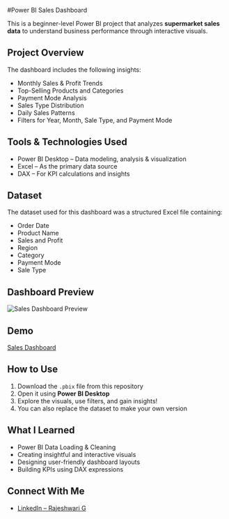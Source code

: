 #Power BI Sales Dashboard 

This is a beginner-level Power BI project that analyzes **supermarket sales data** to understand business performance through interactive visuals.


## Project Overview

The dashboard includes the following insights:

- Monthly Sales & Profit Trends
- Top-Selling Products and Categories
- Payment Mode Analysis
- Sales Type Distribution
- Daily Sales Patterns
- Filters for Year, Month, Sale Type, and Payment Mode

##  Tools & Technologies Used

- Power BI Desktop – Data modeling, analysis & visualization  
- Excel – As the primary data source  
- DAX – For KPI calculations and insights


## Dataset

The dataset used for this dashboard was a structured Excel file containing:

- Order Date  
- Product Name  
- Sales and Profit  
- Region  
- Category  
- Payment Mode  
- Sale Type  


## Dashboard Preview

![Sales Dashboard Preview](e4889a2b-c368-4249-8cf4-15973091aca9.png)


## Demo

[Sales Dashboard](https://imgur.com/plAbs5N)


## How to Use

1. Download the `.pbix` file from this repository
2. Open it using **Power BI Desktop**
3. Explore the visuals, use filters, and gain insights!
4. You can also replace the dataset to make your own version


## What I Learned

- Power BI Data Loading & Cleaning  
- Creating insightful and interactive visuals  
- Designing user-friendly dashboard layouts  
- Building KPIs using DAX expressions

## Connect With Me

- [LinkedIn – Rajeshwari G](https://www.linkedin.com/in/rajeshwari-g-50922b249/)

